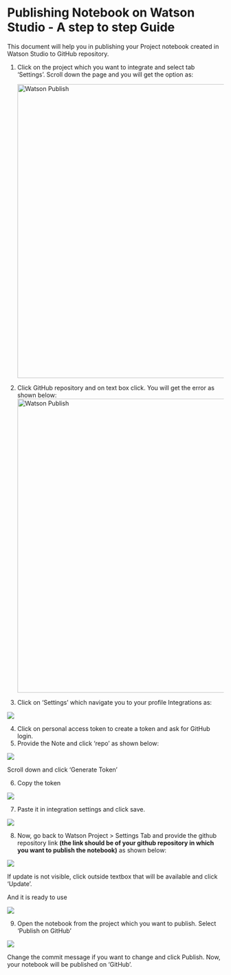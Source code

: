 # Publishing Notebook on Watson Studio - A step to step Guide

This document will help you in publishing your Project notebook created in Watson Studio to GitHub repository.

 1. Click on the project which you want to integrate and select tab
    ‘Settings’. Scroll down the page and you will get the option as:
    
    <img class="aligncenter" style="max-width: 100%;"
            title="Watson Publish" src="https://user-images.githubusercontent.com/25001852/84366824-ff2f1d80-abf0-11ea-9553-fce91b34637c.png" width="682"/>

2.	Click GitHub repository and on text box click. You will get the error as shown below:
<img class="aligncenter" style="max-width: 100%;"
            title="Watson Publish" src="https://user-images.githubusercontent.com/25001852/84371794-d199a280-abf7-11ea-8237-f6604486fe80.png" width="682"/>

3.	Click on ‘Settings’ which navigate you to your profile Integrations as:
<image src="https://user-images.githubusercontent.com/25001852/84371824-e0805500-abf7-11ea-880a-b3b4f2a1c7d4.png"> 

4.	Click on personal access token to create a token and ask for GitHub login.
5.	Provide the Note and click ‘repo’ as shown below:</ol>
<image src="https://user-images.githubusercontent.com/25001852/84371860-ed9d4400-abf7-11ea-8fc1-34aa4f764b63.png">

<p>Scroll down and click ‘Generate Token’<p>

6.	Copy the token
<image src="https://user-images.githubusercontent.com/25001852/84371908-fc83f680-abf7-11ea-9f13-e7f74b959243.png">

7.	Paste it in integration settings and click save.
<image src="https://user-images.githubusercontent.com/25001852/84372006-21786980-abf8-11ea-9b1e-dba0c0e0fa95.png">
 
8.	Now, go back to Watson Project > Settings Tab and provide the github repository link <b>(the link should be of your github repository in which you want to publish the notebook)</b> as shown below:
<image src="https://user-images.githubusercontent.com/25001852/84372073-394fed80-abf8-11ea-90c2-ad0f7ed29210.png">

<p>If update is not visible, click outside textbox that will be available and click ‘Update’.</p>
<p>And it is ready to use</p>
<image src="https://user-images.githubusercontent.com/25001852/84372144-4f5dae00-abf8-11ea-808c-b610023595c3.png">

9.	Open the notebook from the project which you want to publish. Select ‘Publish on GitHub’
<image src="https://user-images.githubusercontent.com/25001852/84372189-5f758d80-abf8-11ea-9e27-fb3624ccb7d2.png">
 
<p>Change the commit message if you want to change and click Publish. Now, your notebook will be published on ‘GitHub’.</p>
